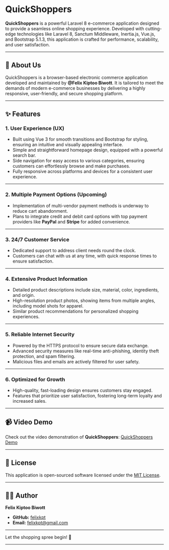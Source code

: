 # **QuickShoppers**  

**QuickShoppers** is a powerful Laravel 8 e-commerce application designed to provide a seamless online shopping experience. Developed with cutting-edge technologies like Laravel 8, Sanctum Middleware, Inertia.js, Vue.js, and Bootstrap 5.1.3, this application is crafted for performance, scalability, and user satisfaction.

---

## 📖 **About Us**  

QuickShoppers is a browser-based electronic commerce application developed and maintained by **@Felix Kiptoo Biwott**. It is tailored to meet the demands of modern e-commerce businesses by delivering a highly responsive, user-friendly, and secure shopping platform.  

---

## ✨ **Features**  

### **1. User Experience (UX)**  
- Built using Vue 3 for smooth transitions and Bootstrap for styling, ensuring an intuitive and visually appealing interface.  
- Simple and straightforward homepage design, equipped with a powerful search bar.  
- Side navigation for easy access to various categories, ensuring customers can effortlessly browse and make purchases.  
- Fully responsive across platforms and devices for a consistent user experience.  

---

### **2. Multiple Payment Options (Upcoming)**  
- Implementation of multi-vendor payment methods is underway to reduce cart abandonment.  
- Plans to integrate credit and debit card options with top payment providers like **PayPal** and **Stripe** for added convenience.  

---

### **3. 24/7 Customer Service**  
- Dedicated support to address client needs round the clock.  
- Customers can chat with us at any time, with quick response times to ensure satisfaction.  

---

### **4. Extensive Product Information**  
- Detailed product descriptions include size, material, color, ingredients, and origin.  
- High-resolution product photos, showing items from multiple angles, including model shots for apparel.  
- Similar product recommendations for personalized shopping experiences.  

---

### **5. Reliable Internet Security**  
- Powered by the HTTPS protocol to ensure secure data exchange.  
- Advanced security measures like real-time anti-phishing, identity theft protection, and spam filtering.  
- Malicious files and emails are actively filtered for user safety.  

---

### **6. Optimized for Growth**  
- High-quality, fast-loading design ensures customers stay engaged.  
- Features that prioritize user satisfaction, fostering long-term loyalty and increased sales.  

---

## 📹 **Video Demo**  

Check out the video demonstration of **QuickShoppers**: [QuickShoppers Demo](https://drive.google.com/file/d/1k_elI3ogYuddiVX2hab_-AXaddd/view)  

---

## 📜 **License**  

This application is open-sourced software licensed under the [MIT License](https://opensource.org/licenses/MIT).  

---

## 👨‍💻 **Author**  

**Felix Kiptoo Biwott**  
- **GitHub:** [felixkpt](https://github.com/felixkpt)  
- **Email:** [felixkpt@gmail.com](mailto:felixkpt@gmail.com)  

---

Let the shopping spree begin! 🚀  

--- 